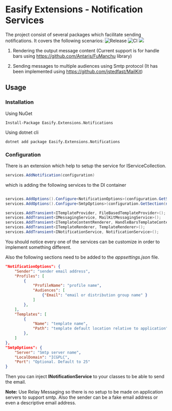 # Easify Extensions - Notification Services

The project consist of several packages which facilitate sending notifications. It covers the following scenarios:
![Release](https://github.com/icgam/Easify.Extensions.Notifications/workflows/Release%20build%20on%20master/main/badge.svg) ![CI](https://github.com/icgam/Easify.Extensions.Notifications/workflows/CI%20on%20Branches%20and%20PRs/badge.svg)  ![](https://img.shields.io/nuget/v/Easify.Extensions.Notifications.Extensions.svg?style=flat-square)

1. Rendering the output message content (Current support is for handle bars using https://github.com/Antaris/FuManchu library)

2. Sending messages to multiple audiences using Smtp protocol (It has been implemented using https://github.com/jstedfast/MailKit)

## Usage

### Installation

Using NuGet

```
Install-Package Easify.Extensions.Notifications
```

Using dotnet cli

```
dotnet add package Easify.Extensions.Notifications
```

### Configuration

There is an extension which help to setup the service for IServiceCollection.

```csharp
services.AddNotification(configuration)
```

which is adding the following services to the DI container

```csharp

services.AddOptions().Configure<NotificationOptions>(configuration.GetSection(nameof(NotificationOptions)));
services.AddOptions().Configure<SmtpOptions>(configuration.GetSection(nameof(SmtpOptions)));

services.AddTransient<ITemplateProvider, FileBasedTemplateProvider>();
services.AddTransient<IMessagingService, MailKitMessagingService>();
services.AddTransient<ITemplateContentRenderer, HandleBarsTemplateContentRenderer>();
services.AddTransient<ITemplateRenderer, TemplateRenderer>();
services.AddTransient<INotificationService, NotificationService>();

```

You should notice every one of the services can be customize in order to implement something different.

Also the following sections need to be added to the _appsettings.json_ file.

```json
"NotificationOptions": {
    "Sender": "sender email address",
    "Profiles": [
        {
            "ProfileName": "profile name",
            "Audiences": [
                {"Email": "email or distribution group name" }
            ]
        },
    ],
    "Templates": [
        {
            "Name": "template name",
            "Path": "template default location relative to application"
        },
    ]
},
"SmtpOptions": {
    "Server": "Smtp server name",
    "LocalDomain": "ICGPLC",
    "Port": "Optional. Default to 25"
}

```

Then you can inject **INotificationService** to your classes to be able to send the email.

**Note:** Use Relay Messaging so there is no setup to be made on application servers to support smtp. Also the sender can be a fake email address or even a descriptive email address.
